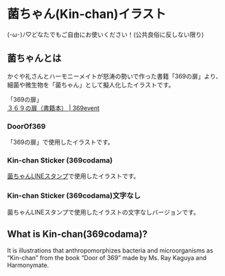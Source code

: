 # 菌ちゃん(Kin-chan)イラスト
(･ω･)ﾉ♡どなたでもご自由にお使いください！(公共良俗に反しない限り)

## 菌ちゃんとは
かぐや礼さんとハーモニーメイトが怒涛の勢いで作った書籍「369の扉」より、細菌や微生物を「菌ちゃん」として擬人化したイラストです。  

「369の扉」  
[３６９の扉（書籍本） | 369event](https://369event.official.ec/items/54210153)

### DoorOf369
「369の扉」で使用したイラストです。

### Kin-chan Sticker (369codama)
[菌ちゃんLINEスタンプ](https://store.line.me/stickershop/product/17637736)で使用したイラストです。  

### Kin-chan Sticker (369codama)文字なし
菌ちゃんLINEスタンプで使用したイラストの文字なしバージョンです。

## What  is Kin-chan(369codama)?
It is illustrations that anthropomorphizes bacteria and microorganisms as “Kin-chan” from the book “Door of 369” made by Ms. Ray Kaguya and Harmonymate.   

